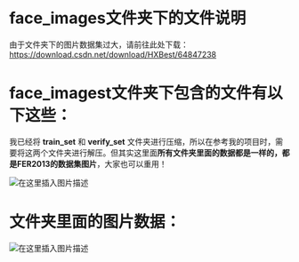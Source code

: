 # face_images文件夹下的文件说明

由于文件夹下的图片数据集过大，请前往此处下载：https://download.csdn.net/download/HXBest/64847238

# face_imagest文件夹下包含的文件有以下这些：

我已经将 **train_set** 和 **verify_set** 文件夹进行压缩，所以在参考我的项目时，需要将这两个文件夹进行解压。但其实这里面**所有文件夹里面的数据都是一样的，都是FER2013的数据集图片**，大家也可以重用！

![在这里插入图片描述](https://img-blog.csdnimg.cn/744a936c3b9341d58ad6d71bc388d0ca.png)

# 文件夹里面的图片数据：

![在这里插入图片描述](https://img-blog.csdnimg.cn/d492416ea5d24452a3f560b1b51f61c8.png)

